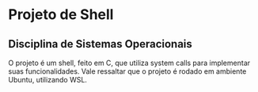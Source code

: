 # Projeto de Shell
## Disciplina de Sistemas Operacionais

O projeto é um shell, feito em C, que utiliza system calls para implementar suas funcionalidades. Vale ressaltar que o projeto é rodado em ambiente Ubuntu, utilizando WSL.
